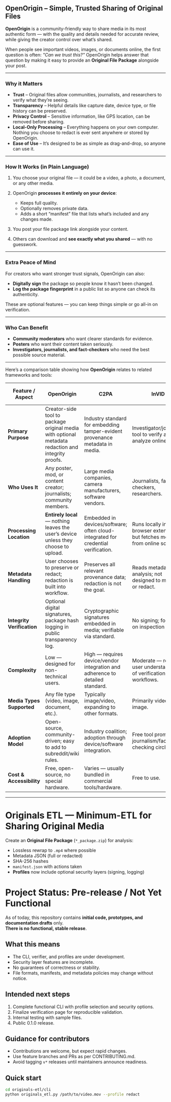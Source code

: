 
## **OpenOrigin – Simple, Trusted Sharing of Original Files**

**OpenOrigin** is a community-friendly way to share media in its most authentic form — with the quality and details needed for accurate review, while giving the creator control over what’s shared.

When people see important videos, images, or documents online, the first question is often: *"Can we trust this?"*
OpenOrigin helps answer that question by making it easy to provide an **Original File Package** alongside your post.

---

### **Why it Matters**

* **Trust** – Original files allow communities, journalists, and researchers to verify what they’re seeing.
* **Transparency** – Helpful details like capture date, device type, or file history can be preserved.
* **Privacy Control** – Sensitive information, like GPS location, can be removed before sharing.
* **Local-Only Processing** – Everything happens on your own computer. Nothing you choose to redact is ever sent anywhere or stored by OpenOrigin.
* **Ease of Use** – It’s designed to be as simple as drag-and-drop, so anyone can use it.

---

### **How It Works (in Plain Language)**

1. You choose your original file — it could be a video, a photo, a document, or any other media.
2. OpenOrigin **processes it entirely on your device**:

   * Keeps full quality.
   * Optionally removes private data.
   * Adds a short “manifest” file that lists what’s included and any changes made.
3. You post your file package link alongside your content.
4. Others can download and **see exactly what you shared** — with no guesswork.

---

### **Extra Peace of Mind**

For creators who want stronger trust signals, OpenOrigin can also:

* **Digitally sign** the package so people know it hasn’t been changed.
* **Log the package fingerprint** in a public list so anyone can check its authenticity.

These are optional features — you can keep things simple or go all-in on verification.

---

### **Who Can Benefit**

* **Community moderators** who want clearer standards for evidence.
* **Posters** who want their content taken seriously.
* **Investigators, journalists, and fact-checkers** who need the best possible source material.

---

Here’s a comparison table showing how **OpenOrigin** relates to related frameworks and tools:

| Feature / Aspect           | **OpenOrigin**                                                                                     | **C2PA**                                                                          | **InVID**                                                                 | **Forensic Packaging Standards**                                          |
| -------------------------- | -------------------------------------------------------------------------------------------------- | --------------------------------------------------------------------------------- | ------------------------------------------------------------------------- | ------------------------------------------------------------------------- |
| **Primary Purpose**        | Creator-side tool to package original media with optional metadata redaction and integrity proofs. | Industry standard for embedding tamper-evident provenance metadata in media.      | Investigator/journalist tool to verify and analyze online media.          | Legal/evidentiary chain-of-custody preservation for digital files.        |
| **Who Uses It**            | Any poster, mod, or content creator; journalists; community members.                               | Large media companies, camera manufacturers, software vendors.                    | Journalists, fact-checkers, researchers.                                  | Law enforcement, legal teams, forensic analysts.                          |
| **Processing Location**    | **Entirely local** — nothing leaves the user’s device unless they choose to upload.                | Embedded in devices/software; often cloud-integrated for credential verification. | Runs locally in browser extension, but fetches media from online sources. | Local or secured forensic lab environments.                               |
| **Metadata Handling**      | User chooses to preserve or redact; redaction is built into workflow.                              | Preserves all relevant provenance data; redaction is not the goal.                | Reads metadata for analysis; not designed to modify or redact.            | Preserves all metadata for legal admissibility.                           |
| **Integrity Verification** | Optional digital signatures, package hash logging in public transparency log.                      | Cryptographic signatures embedded in media; verifiable via standard.              | No signing; focuses on inspection tools.                                  | Full cryptographic hash recording, evidence seals, chain-of-custody logs. |
| **Complexity**             | Low — designed for non-technical users.                                                            | High — requires device/vendor integration and adherence to detailed standard.     | Moderate — requires user understanding of verification workflows.         | High — requires forensic knowledge, specialized tools, legal compliance.  |
| **Media Types Supported**  | Any file type (video, image, document, etc.).                                                      | Typically image/video, expanding to other formats.                                | Primarily video and image.                                                | Any digital file, including non-media data.                               |
| **Adoption Model**         | Open-source, community-driven; easy to add to subreddit/wiki rules.                                | Industry coalition; adoption through device/software integration.                 | Free tool promoted in journalism/fact-checking circles.                   | Institutional; standardized procedures in legal/forensic fields.          |
| **Cost & Accessibility**   | Free, open-source, no special hardware.                                                            | Varies — usually bundled in commercial tools/hardware.                            | Free to use.                                                              | Proprietary or specialized (can be costly).                               |

---


# Originals ETL — Minimum-ETL for Sharing Original Media

Create an **Original File Package** (`*_package.zip`) for analysis:
- Lossless rewrap to `.mp4` where possible
- Metadata JSON (full or redacted)
- SHA-256 hashes
- `manifest.json` with actions taken
- **Profiles** now include optional security layers (signing, logging)

# Project Status: Pre-release / Not Yet Functional

As of today, this repository contains **initial code, prototypes, and documentation drafts** only.  
**There is no functional, stable release**.

## What this means
- The CLI, verifier, and profiles are under development.
- Security layer features are incomplete.
- No guarantees of correctness or stability.
- File formats, manifests, and metadata policies may change without notice.

## Intended next steps
1. Complete functional CLI with profile selection and security options.
2. Finalize verification page for reproducible validation.
3. Internal testing with sample files.
4. Public 0.1.0 release.

## Guidance for contributors
- Contributions are welcome, but expect rapid changes.
- Use feature branches and PRs as per CONTRIBUTING.md.
- Avoid tagging `v*` releases until maintainers announce readiness.

## Quick start
```bash
cd originals-etl/cli
python originals_etl.py /path/to/video.mov --profile redact
```
